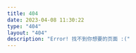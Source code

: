 ```yaml
---
title: 404
date: 2023-04-08 11:30:22
type: "404"
layout: "404"
description: "Error! 找不到你想要的页面 :("
---
```

